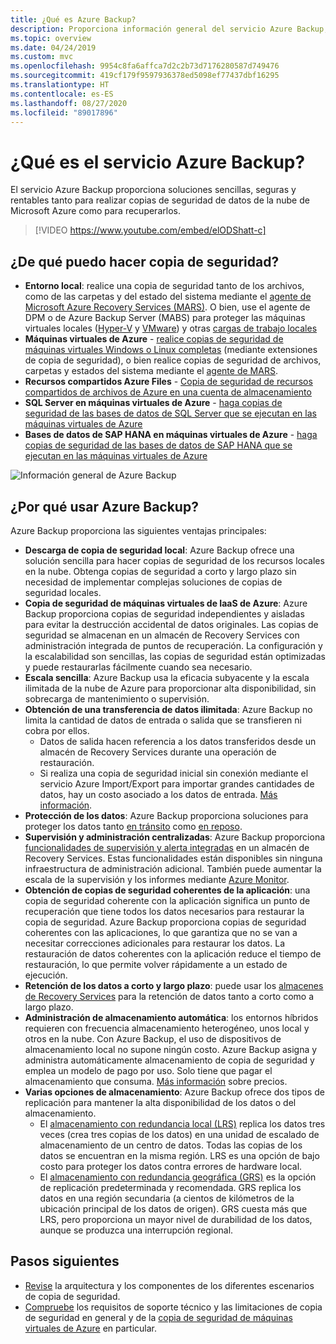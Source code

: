 ```yaml
---
title: ¿Qué es Azure Backup?
description: Proporciona información general del servicio Azure Backup, y cómo contribuye a la estrategia de continuidad empresarial y recuperación ante desastres (BCDR).
ms.topic: overview
ms.date: 04/24/2019
ms.custom: mvc
ms.openlocfilehash: 9954c8fa6affca7d2c2b73d7176280587d749476
ms.sourcegitcommit: 419cf179f9597936378ed5098ef77437dbf16295
ms.translationtype: HT
ms.contentlocale: es-ES
ms.lasthandoff: 08/27/2020
ms.locfileid: "89017896"
---
```

# <a name="what-is-the-azure-backup-service"></a>¿Qué es el servicio Azure Backup?

El servicio Azure Backup proporciona soluciones sencillas, seguras y rentables tanto para realizar copias de seguridad de datos de la nube de Microsoft Azure como para recuperarlos.

> [!VIDEO https://www.youtube.com/embed/elODShatt-c]

## <a name="what-can-i-back-up"></a>¿De qué puedo hacer copia de seguridad?

- **Entorno local**: realice una copia de seguridad tanto de los archivos, como de las carpetas y del estado del sistema mediante el [agente de Microsoft Azure Recovery Services (MARS)](backup-support-matrix-mars-agent.md). O bien, use el agente de DPM o de Azure Backup Server (MABS) para proteger las máquinas virtuales locales ([Hyper-V](back-up-hyper-v-virtual-machines-mabs.md) y [VMware](backup-azure-backup-server-vmware.md)) y otras [cargas de trabajo locales](backup-mabs-protection-matrix.md)
- **Máquinas virtuales de Azure** - [realice copias de seguridad de máquinas virtuales Windows o Linux completas](backup-azure-vms-introduction.md) (mediante extensiones de copia de seguridad), o bien realice copias de seguridad de archivos, carpetas y estados del sistema mediante el [agente de MARS](backup-azure-manage-mars.md).
- **Recursos compartidos Azure Files** - [Copia de seguridad de recursos compartidos de archivos de Azure en una cuenta de almacenamiento](backup-afs.md)
- **SQL Server en máquinas virtuales de Azure** -  [haga copias de seguridad de las bases de datos de SQL Server que se ejecutan en las máquinas virtuales de Azure](backup-azure-sql-database.md)
- **Bases de datos de SAP HANA en máquinas virtuales de Azure** - [ haga copias de seguridad de las bases de datos de SAP HANA que se ejecutan en las máquinas virtuales de Azure](backup-azure-sap-hana-database.md)

![Información general de Azure Backup](./media/backup-overview/azure-backup-overview.png)

## <a name="why-use-azure-backup"></a>¿Por qué usar Azure Backup?

Azure Backup proporciona las siguientes ventajas principales:

- **Descarga de copia de seguridad local**: Azure Backup ofrece una solución sencilla para hacer copias de seguridad de los recursos locales en la nube. Obtenga copias de seguridad a corto y largo plazo sin necesidad de implementar complejas soluciones de copias de seguridad locales.
- **Copia de seguridad de máquinas virtuales de IaaS de Azure**: Azure Backup proporciona copias de seguridad independientes y aisladas para evitar la destrucción accidental de datos originales. Las copias de seguridad se almacenan en un almacén de Recovery Services con administración integrada de puntos de recuperación. La configuración y la escalabilidad son sencillas, las copias de seguridad están optimizadas y puede restaurarlas fácilmente cuando sea necesario.
- **Escala sencilla**: Azure Backup usa la eficacia subyacente y la escala ilimitada de la nube de Azure para proporcionar alta disponibilidad, sin sobrecarga de mantenimiento o supervisión.
- **Obtención de una transferencia de datos ilimitada**: Azure Backup no limita la cantidad de datos de entrada o salida que se transfieren ni cobra por ellos.
  - Datos de salida hacen referencia a los datos transferidos desde un almacén de Recovery Services durante una operación de restauración.
  - Si realiza una copia de seguridad inicial sin conexión mediante el servicio Azure Import/Export para importar grandes cantidades de datos, hay un costo asociado a los datos de entrada.  [Más información](backup-azure-backup-import-export.md).
- **Protección de los datos**: Azure Backup proporciona soluciones para proteger los datos tanto [en tránsito](backup-azure-security-feature.md) como [en reposo](backup-azure-security-feature-cloud.md).
- **Supervisión y administración centralizadas**: Azure Backup proporciona [funcionalidades de supervisión y alerta integradas](backup-azure-monitoring-built-in-monitor.md) en un almacén de Recovery Services. Estas funcionalidades están disponibles sin ninguna infraestructura de administración adicional. También puede aumentar la escala de la supervisión y los informes mediante [Azure Monitor](backup-azure-monitoring-use-azuremonitor.md).
- **Obtención de copias de seguridad coherentes de la aplicación**: una copia de seguridad coherente con la aplicación significa un punto de recuperación que tiene todos los datos necesarios para restaurar la copia de seguridad. Azure Backup proporciona copias de seguridad coherentes con las aplicaciones, lo que garantiza que no se van a necesitar correcciones adicionales para restaurar los datos. La restauración de datos coherentes con la aplicación reduce el tiempo de restauración, lo que permite volver rápidamente a un estado de ejecución.
- **Retención de los datos a corto y largo plazo**: puede usar los [almacenes de Recovery Services](backup-azure-recovery-services-vault-overview.md) para la retención de datos tanto a corto como a largo plazo.
- **Administración de almacenamiento automática**: los entornos híbridos requieren con frecuencia almacenamiento heterogéneo, unos local y otros en la nube. Con Azure Backup, el uso de dispositivos de almacenamiento local no supone ningún costo. Azure Backup asigna y administra automáticamente almacenamiento de copia de seguridad y emplea un modelo de pago por uso. Solo tiene que pagar el almacenamiento que consuma. [Más información](https://azure.microsoft.com/pricing/details/backup) sobre precios.
- **Varias opciones de almacenamiento**: Azure Backup ofrece dos tipos de replicación para mantener la alta disponibilidad de los datos o del almacenamiento.
  - El [almacenamiento con redundancia local (LRS)](../storage/common/storage-redundancy.md) replica los datos tres veces (crea tres copias de los datos) en una unidad de escalado de almacenamiento de un centro de datos. Todas las copias de los datos se encuentran en la misma región. LRS es una opción de bajo costo para proteger los datos contra errores de hardware local.
  - El [almacenamiento con redundancia geográfica (GRS)](../storage/common/storage-redundancy.md) es la opción de replicación predeterminada y recomendada. GRS replica los datos en una región secundaria (a cientos de kilómetros de la ubicación principal de los datos de origen). GRS cuesta más que LRS, pero proporciona un mayor nivel de durabilidad de los datos, aunque se produzca una interrupción regional.

## <a name="next-steps"></a>Pasos siguientes

- [Revise](backup-architecture.md) la arquitectura y los componentes de los diferentes escenarios de copia de seguridad.
- [Compruebe](backup-support-matrix.md) los requisitos de soporte técnico y las limitaciones de copia de seguridad en general y de la [copia de seguridad de máquinas virtuales de Azure](backup-support-matrix-iaas.md) en particular.
